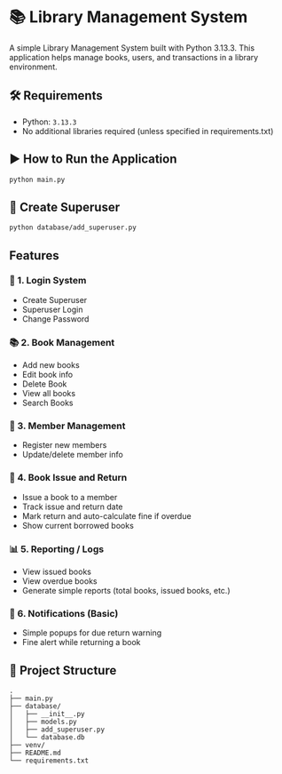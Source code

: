 # 📚 Library Management System
A simple Library Management System built with Python 3.13.3. This application helps manage books, users, and transactions in a library environment.

## 🛠 Requirements
- Python: `3.13.3`
- No additional libraries required (unless specified in requirements.txt)

## ▶️ How to Run the Application
```bash
python main.py
```

## 👑 Create Superuser
```bash
python database/add_superuser.py
```

## Features
### 🔐 1. Login System
- Create Superuser
- Superuser Login
- Change Password
### 📚 2. Book Management
- Add new books
- Edit book info
- Delete Book
- View all books
- Search Books
### 👤 3. Member Management
- Register new members
- Update/delete member info
### 🔄 4. Book Issue and Return
- Issue a book to a member
- Track issue and return date
- Mark return and auto-calculate fine if overdue
- Show current borrowed books
### 📊 5. Reporting / Logs
- View issued books
- View overdue books
- Generate simple reports (total books, issued books, etc.)
### 🔔 6. Notifications (Basic)
- Simple popups for due return warning
- Fine alert while returning a book


## 📁 Project Structure
```
.
├── main.py
├── database/
│   ├── __init__.py
│   ├── models.py
│   ├── add_superuser.py
│   └── database.db
├── venv/
├── README.md
└── requirements.txt
```